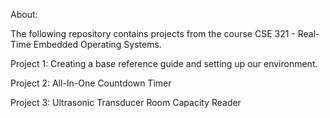 About: 

The following repository contains projects from the course CSE 321 - Real-Time Embedded Operating Systems. 

Project 1: Creating a base reference guide and setting up our environment. 

Project 2: All-In-One Countdown Timer

Project 3: Ultrasonic Transducer Room Capacity Reader


